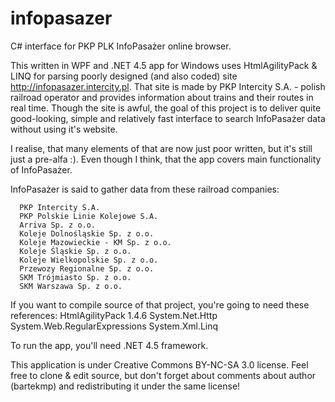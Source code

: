infopasazer
===========

C# interface for PKP PLK InfoPasażer online browser.

This written in WPF and .NET 4.5 app for Windows uses HtmlAgilityPack & LINQ for parsing poorly designed (and also coded) site http://infopasazer.intercity.pl.
That site is made by PKP Intercity S.A. - polish railroad operator and provides information about trains and their routes in real time.
Though the site is awful, the goal of this project is to deliver quite good-looking, simple and relatively fast interface to search InfoPasażer data without using it's website.

I realise, that many elements of that are now just poor written, but it's still just a pre-alfa :).
Even though I think, that the app covers main functionality of InfoPasażer.

InfoPasażer is said to gather data from these railroad companies:

      PKP Intercity S.A.	
      PKP Polskie Linie Kolejowe S.A.	
      Arriva Sp. z o.o.	
      Koleje Dolnośląskie Sp. z o.o.	
      Koleje Mazowieckie - KM Sp. z o.o.	
      Koleje Śląskie Sp. z o.o.	
      Koleje Wielkopolskie Sp. z o.o.	
      Przewozy Regionalne Sp. z o.o.	
      SKM Trójmiasto Sp. z o.o.	
      SKM Warszawa Sp. z o.o.
      
If you want to compile source of that project, you're going to need these references:
      HtmlAgilityPack 1.4.6
      System.Net.Http
      System.Web.RegularExpressions
      System.Xml.Linq
      
To run the app, you'll need .NET 4.5 framework.

This application is under Creative Commons BY-NC-SA 3.0 license.
Feel free to clone & edit source, but don't forget about comments about author (bartekmp) and redistributing it under the same license!
